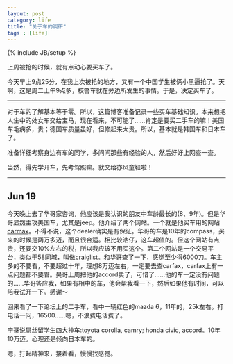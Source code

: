 ```yaml
---
layout: post
category: life
title: "关于车的调研"
tags : [life]
---
```

{% include JB/setup %}

上周被抢的时候，就有点动心要买车了。

今天早上9点25分，在我上次被抢的地方，又有一个中国学生被俩小黑逼抢了。天啊，这是周二上午9点多，校警车就在旁边所发生的事情。于是，决定买车了。

---

对于车的了解基本等于零。所以，这篇博客准备记录一些买车基础知识。本来想把人生中的处女车交给宝马，现在看来，不可能了……肯定是要买二手车的嘛！美国车毛病多，贵；德国车质量虽好，但修起来太贵。所以，基本就是韩国车和日本车了。

准备详细考察身边有车的同学，多问问那些有经验的人，然后好好上网查一查。

当然，得先学开车，先考驾照嘛。就交给亦风童鞋啦！


---

## Jun 19

今天晚上去了华哥家咨询，他应该是我认识的朋友中车龄最长的(8、9年)。但是华哥显然主攻美国车，尤其是jeep。他介绍了两个网站。一个就是他买车用的网站[carmax](https://www.carmax.com)。不得不说，这个dealer确实是有保证。华哥的车是10年的compass，买来的时候是两万多迈，而且很合适。相比较浩仔，这车超值的。但这个网站有点贵，还要交10%左右的税，所以我应该不用买这个。第二个网站是一个交易平台，类似于58同城，叫做[craiglist](https://chicago.craigslist.org)。和华哥查了一下，感觉至少得6000刀。车主多的不要看，不要超过十年，理想8万迈左右，一定要去查carfax，carfax上有一点问题都不要管。昊哥上周把他的accord卖了，可惜了……他的车一定没有问题的……华哥答应我，如果有相中的车，他会帮我看一下，然后如果他有时间，可以陪我试开一下。感谢～


回来看了一下论坛上的二手车，看中一辆红色的mazda 6，11年的，25k左右。打电话一问，16500……嗯，不浪费电话费了。


宁哥说屌丝留学生四大神车:toyota corolla, camry; honda civic, accord。10年10万迈。心理还是倾向日本车的。


嗯，打起精神来，接着看，慢慢找感觉。
